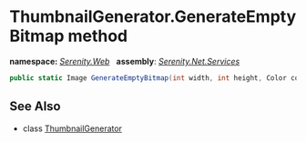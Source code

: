 # ThumbnailGenerator.GenerateEmptyBitmap method
**namespace:** *[Serenity.Web](../../README.md#serenity.web-namespace)*   **assembly**: *[Serenity.Net.Services](../../README.md)*

```csharp
public static Image GenerateEmptyBitmap(int width, int height, Color color)
```

## See Also

* class [ThumbnailGenerator](../ThumbnailGenerator.md)